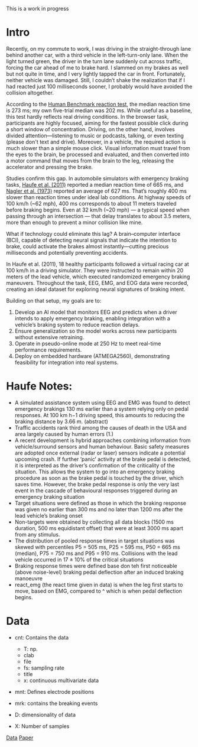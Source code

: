 This is a work in progress

# Intro

Recently, on my commute to work, I was driving in the straight-through lane behind another car, 
with a third vehicle in the left-turn-only lane. When the light turned green, 
the driver in the turn lane suddenly cut across traffic, forcing the car ahead of me to brake hard. 
I slammed on my brakes as well but not quite in time, and I very lightly tapped the car in front. 
Fortunately, neither vehicle was damaged. Still, I couldn’t shake the realization that if I had reacted just 100
milliseconds sooner, I probably would have avoided the collision altogether.

According to the [Human Benchmark reaction test](https://humanbenchmark.com/tests/reactiontime),
the median reaction time is 273 ms; my own five-trial median was 202 ms. 
While useful as a baseline, this test hardly reflects real driving conditions.
In the browser task, participants are highly focused, aiming for the fastest possible click during a short window of concentration. 
Driving, on the other hand, involves divided attention—listening to music or podcasts, talking, or even texting 
(please don't text and drive).
Moreover, in a vehicle, the required action is much slower than a simple mouse click.
Visual information must travel from the eyes to the brain, be processed and evaluated, 
and then converted into a motor command that moves from the brain to the leg, releasing the accelerator and pressing the brake.

Studies confirm this gap. In automobile simulators with emergency braking tasks,
[Haufe et al. (2011)](https://www.researchgate.net/publication/51530664_EEG_potentials_predict_upcoming_emergency_braking_during_simulated_driving)
reported a median reaction time of 665 ms, and [Nagler et al. (1973)](https://www.sciencedirect.com/science/article/pii/0300943273900411)
reported an average of 627 ms.
That’s roughly 400 ms slower than reaction times under ideal lab conditions. 
At highway speeds of 100 km/h (~62 mph), 400 ms corresponds to about 11 meters traveled before braking begins. 
Even at 32 km/h (~20 mph) — a typical speed when passing through an intersection — that delay translates to about 3.5 meters,
more than enough to prevent a minor collision like mine.

What if technology could eliminate this lag? A brain–computer interface (BCI), 
capable of detecting neural signals that indicate the intention to brake, 
could activate the brakes almost instantly—cutting precious milliseconds and potentially preventing accidents.

In Haufe et al. (2011), 18 healthy participants followed a virtual racing car at 100 km/h in a driving simulator.
They were instructed to remain within 20 meters of the lead vehicle, which executed randomized emergency braking maneuvers.
Throughout the task, EEG, EMG, and EOG data were recorded, creating an ideal dataset for exploring neural signatures of braking intent.

Building on that setup, my goals are to:
1. Develop an AI model that monitors EEG and predicts when a driver intends to apply emergency braking,
enabling integration with a vehicle’s braking system to reduce reaction delays.
2. Ensure generalization so the model works across new participants without extensive retraining.
3. Operate in pseudo-online mode at 250 Hz to meet real-time performance requirements.
4. Deploy on embedded hardware (ATMEGA2560), demonstrating feasibility for integration into real systems.

# Haufe Notes:
- A simulated assistance system using EEG and
EMG was found to detect emergency brakings 130 ms earlier than a system relying only on
pedal responses. At 100 km h−1 driving speed, this amounts to reducing the braking distance
by 3.66 m. (abstract)
- Traffic accidents rank third among the causes of death in the USA and area largely caused by human errors (1.)
- A recent development is hybrid approaches combining information
from vehicle/surround sensors and human behaviour. Basic
safety measures are adopted once external (radar or laser)
sensors indicate a potential upcoming crash. If further ‘panic’ 
activity at the brake pedal is detected, it is interpreted as the
driver’s confirmation of the criticality of the situation. This
allows the system to go into an emergency braking procedure
as soon as the brake pedal is touched by the driver, which saves
time. However, the brake pedal response is only the very last
event in the cascade of behavioural responses triggered during
an emergency braking situation
- Target situations were defined as those in which the
braking response was given no earlier than 300 ms and no
later than 1200 ms after the lead vehicle’s braking onset
- Non-targets were obtained by collecting all data blocks
(1500 ms duration, 500 ms equidistant offset) that were at
least 3000 ms apart from any stimulus.
- The distribution of pooled response times in target situations
was skewed with percentiles P5 = 505 ms, P25 = 595 ms,
P50 = 665 ms (median), P75 = 750 ms and P95 = 910 ms.
Collisions with the lead vehicle occurred in 17 ± 10% of the
critical situations
- Braking response times were defined base don teh first noticeable (above noise-level) braking pedal deflection 
after an induced braking manoeuvre
- react_emg (the react time given in data) is when the leg first starts to move, based on EMG, compared to ^
which is when pedal deflection begins.

# Data
- cnt: Contains the data
  - T:  np.
  - clab
  - file
  - fs: sampling rate
  - title
  - x: continuous multivariate data
- mnt: Defines electrode positions
- mrk: contains the breaking events

- D: dimensionality of data
- X: Number of samples


[Data](https://bnci-horizon-2020.eu/database/data-sets#:~:text=24.%20Emergency%20braking%20during%20simulated%20driving%20(002%2D2016))
[Paper](http://dx.doi.org/10.1088/1741-2560/8/5/056001)
